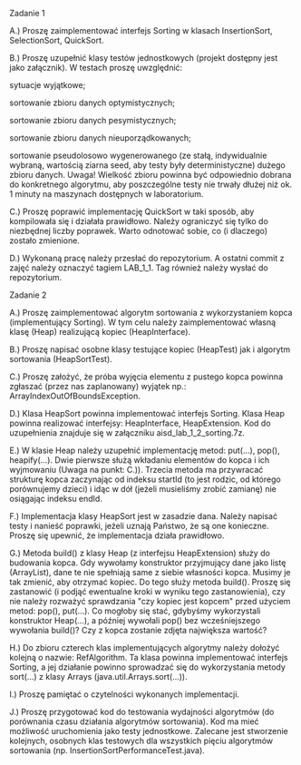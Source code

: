 Zadanie 1

A.) Proszę zaimplementować interfejs Sorting w klasach InsertionSort, SelectionSort, QuickSort.


B.) Proszę uzupełnić klasy testów jednostkowych (projekt dostępny jest jako załącznik). W testach proszę uwzględnić:

sytuacje wyjątkowe;

sortowanie zbioru danych optymistycznych;

sortowanie zbioru danych pesymistycznych;

sortowanie zbioru danych nieuporządkowanych;

sortowanie pseudolosowo wygenerowanego (ze stałą, indywidualnie wybraną, wartością ziarna seed, aby testy były deterministyczne) dużego zbioru danych. Uwaga! Wielkość zbioru powinna być odpowiednio dobrana do konkretnego algorytmu, aby poszczególne testy nie trwały dłużej niż ok. 1 minuty na maszynach dostępnych w laboratorium.

C.) Proszę poprawić implementację QuickSort w taki sposób, aby kompilowała się i działała prawidłowo. Należy ograniczyć się tylko do niezbędnej liczby poprawek. Warto odnotować sobie, co (i dlaczego) zostało zmienione.

D.) Wykonaną pracę należy przesłać do repozytorium. A ostatni commit z zajęć należy oznaczyć tagiem LAB_1_1. Tag również należy wysłać do repozytorium.

Zadanie 2

A.) Proszę zaimplementować algorytm sortowania z wykorzystaniem kopca (implementujący Sorting). W tym celu należy zaimplementować własną klasę (Heap) realizującą kopiec (HeapInterface).

B.) Proszę napisać osobne klasy testujące kopiec (HeapTest) jak i algorytm sortowania (HeapSortTest).

C.) Proszę założyć, że próba wyjęcia elementu z pustego kopca powinna zgłaszać (przez nas zaplanowany) wyjątek np.: ArrayIndexOutOfBoundsException.

D.) Klasa HeapSort powinna implementować interfejs Sorting. Klasa Heap powinna realizować interfejsy: HeapInterface, HeapExtension. Kod do uzupełnienia znajduje się w załączniku aisd_lab_1_2_sorting.7z.

E.) W klasie Heap należy uzupełnić implementację metod: put(...), pop(), heapify(...).
Dwie pierwsze służą wkładaniu elementów do kopca i ich wyjmowaniu (Uwaga na punkt: C.)). Trzecia metoda ma przywracać strukturę kopca zaczynając od indeksu startId (to jest rodzic, od którego porównujemy dzieci) i idąc w dół (jeżeli musieliśmy zrobić zamianę) nie osiągając indeksu endId.

F.) Implementacja klasy HeapSort jest w zasadzie dana. Należy napisać testy i nanieść poprawki, jeżeli uznają Państwo, że są one konieczne. Proszę się upewnić, że implementacja działa prawidłowo.

G.) Metoda build() z klasy Heap (z interfejsu HeapExtension) służy do budowania kopca. Gdy wywołamy konstruktor przyjmujący dane jako listę (ArrayList), dane te nie spełniają same z siebie własności kopca. Musimy je tak zmienić, aby otrzymać kopiec. Do tego służy metoda build(). Proszę się zastanowić (i podjąć ewentualne kroki w wyniku tego zastanowienia), czy nie należy rozważyć sprawdzania "czy kopiec jest kopcem" przed użyciem metod: pop(), put(...). Co mogłoby się stać, gdybyśmy wykorzystali konstruktor Heap(...), a później wywołali pop() bez wcześniejszego wywołania build()? Czy z kopca zostanie zdjęta największa wartość?

H.) Do zbioru czterech klas implementujących algorytmy należy dołożyć kolejną o nazwie: RefAlgorithm. Ta klasa powinna implementować interfejs Sorting, a jej działanie powinno sprowadzać się do wykorzystania metody sort(...) z klasy Arrays (java.util.Arrays.sort(...)).

I.) Proszę pamiętać o czytelności wykonanych implementacji.

J.) Proszę przygotować kod do testowania wydajności algorytmów (do porównania czasu działania algorytmów sortowania). Kod ma mieć możliwość uruchomienia jako testy jednostkowe. Zalecane jest stworzenie kolejnych, osobnych klas testowych dla wszystkich pięciu algorytmów sortowania (np. InsertionSortPerformanceTest.java).
